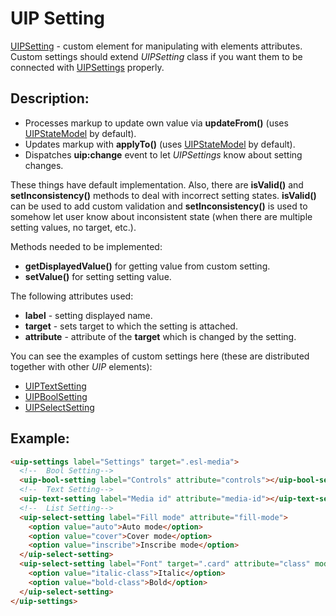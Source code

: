 # UIP Setting

[UIPSetting](src/settings/setting/README.md) - custom element for manipulating with elements attributes. Custom settings should extend
*UIPSetting* class if you want them to be connected with [UIPSettings](src/plugins/settings/README.md) properly.

## Description:

- Processes markup to update own value via **updateFrom()** (uses [UIPStateModel](src/core/base/README.md#uip-state-model) by default).
- Updates markup with **applyTo()** (uses [UIPStateModel](src/core/base/README.md#uip-state-model) by default).
- Dispatches **uip:change** event to let *UIPSettings* know about setting changes.

These things have default implementation. Also, there are **isValid()** and **setInconsistency()** methods to deal with
incorrect setting states. **isValid()** can be used to add custom validation and **setInconsistency()** is used to somehow
let user know about inconsistent state (when there are multiple setting values, no target, etc.).

Methods needed to be implemented:
- **getDisplayedValue()** for getting value from custom setting.
- **setValue()** for setting setting value.

The following attributes used:
- **label** - setting displayed name.
- **target** - sets target to which the setting is attached.
- **attribute** - attribute of the **target** which is changed by the setting.

You can see the examples of custom settings here (these are distributed together with other *UIP* elements):
- [UIPTextSetting](src/settings/text-setting/README.md)
- [UIPBoolSetting](src/settings/bool-setting/README.md)
- [UIPSelectSetting](src/settings/select-setting/README.md)

## Example:

```html
<uip-settings label="Settings" target=".esl-media">
  <!--  Bool Setting-->
  <uip-bool-setting label="Controls" attribute="controls"></uip-bool-setting>
  <!--  Text Setting-->
  <uip-text-setting label="Media id" attribute="media-id"></uip-text-setting>
  <!--  List Setting-->
  <uip-select-setting label="Fill mode" attribute="fill-mode">
    <option value="auto">Auto mode</option>
    <option value="cover">Cover mode</option>
    <option value="inscribe">Inscribe mode</option>
  </uip-select-setting>
  <uip-select-setting label="Font" target=".card" attribute="class" mode="append">
    <option value="italic-class">Italic</option>
    <option value="bold-class">Bold</option>
  </uip-select-setting>
</uip-settings>
```
